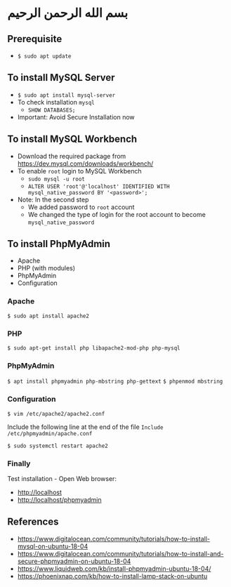 # بسم الله الرحمن الرحيم

## Prerequisite

- `$ sudo apt update`

## To install MySQL Server

- `$ sudo apt install mysql-server`
- To check installation `mysql`
  - `SHOW DATABASES;`
- Important: Avoid Secure Installation now

## To install MySQL Workbench

- Download the required package from <https://dev.mysql.com/downloads/workbench/>
- To enable `root` login to MySQL Workbench
  - `sudo mysql -u root`
  - `ALTER USER 'root'@'localhost' IDENTIFIED WITH mysql_native_password BY '<password>';`
- Note: In the second step
  - We added password to `root` account
  - We changed the type of login for the root account to become `mysql_native_password`

## To install PhpMyAdmin

- Apache
- PHP (with modules)
- PhpMyAdmin
- Configuration

### Apache

`$ sudo apt install apache2`

### PHP

`$ sudo apt-get install php libapache2-mod-php php-mysql`

### PhpMyAdmin

`$ apt install phpmyadmin php-mbstring php-gettext`
`$ phpenmod mbstring`

### Configuration

`$ vim /etc/apache2/apache2.conf`

Include the following line at the end of the file
`Include /etc/phpmyadmin/apache.conf`

`$ sudo systemctl restart apache2`

### Finally

Test installation - Open Web browser:

- <http://localhost>
- <http://localhost/phpmyadmin>

## References

- <https://www.digitalocean.com/community/tutorials/how-to-install-mysql-on-ubuntu-18-04>
- <https://www.digitalocean.com/community/tutorials/how-to-install-and-secure-phpmyadmin-on-ubuntu-18-04>
- <https://www.liquidweb.com/kb/install-phpmyadmin-ubuntu-18-04/>
- <https://phoenixnap.com/kb/how-to-install-lamp-stack-on-ubuntu>

